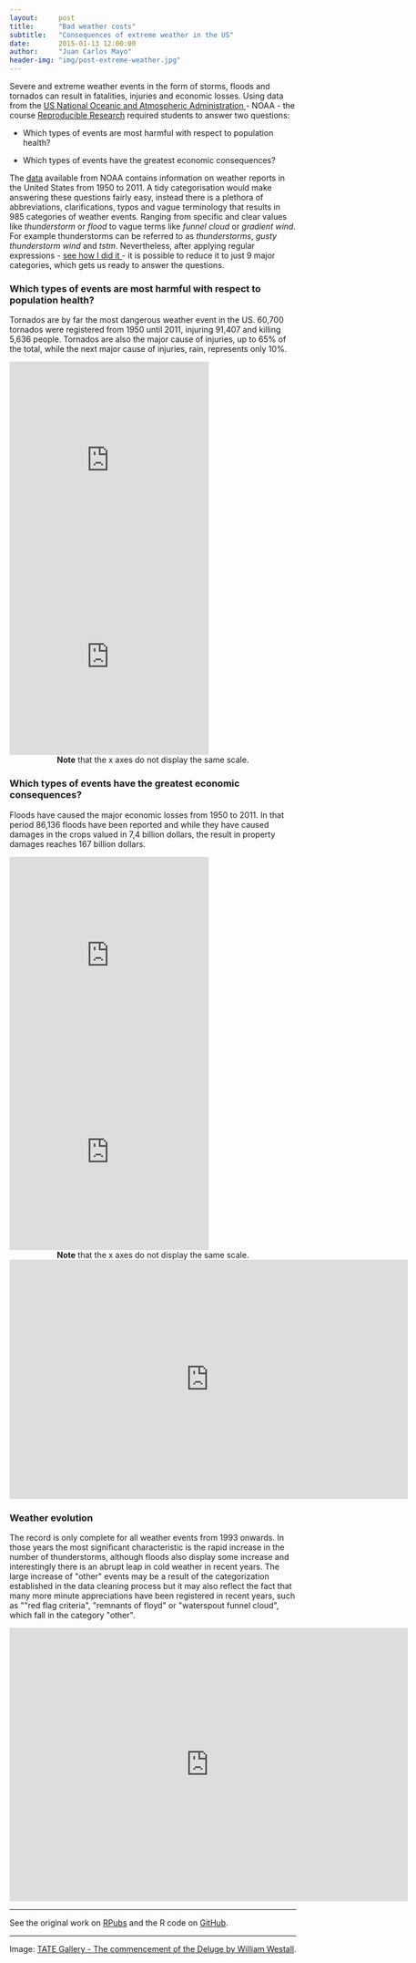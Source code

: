 ```yaml
---
layout:     post
title:      "Bad weather costs"
subtitle:   "Consequences of extreme weather in the US"
date:       2015-01-13 12:00:00
author:     "Juan Carlos Mayo"
header-img: "img/post-extreme-weather.jpg"
---
```


Severe and extreme weather events in the form of storms, floods and tornados can result in fatalities, injuries and economic losses. 
Using data from the <a target="_blank" href="http://www.noaa.gov">US National Oceanic and Atmospheric Administration </a> - NOAA - 
the course <a target="_blank" href="http://www.coursera.org/course/repdata">Reproducible Research</a> required students to
answer two questions:

* Which types of events are most harmful with respect to population health?

* Which types of events have the greatest economic consequences?


The <a target="_blank" href="https://d396qusza40orc.cloudfront.net/repdata%2Fdata%2FStormData.csv.bz2">data</a> available from NOAA contains 
information on weather reports in the United States from 1950 to 2011. A tidy categorisation would make answering these 
questions fairly easy, instead there is a plethora of abbreviations, clarifications, typos and vague terminology that results in 985 
categories of weather events. Ranging from specific and clear values like *thunderstorm* or *flood* to vague terms like *funnel cloud* or 
*gradient wind*. For example thunderstorms can be referred to as *thunderstorms*,  *gusty thunderstorm wind* and *tstm*. 
Nevertheless, after applying regular expressions - <a target="_blank" href="http://rpubs.com/jcarlosmayo/repdata_extreme_weather_us"> 
see how I did it </a>- it is possible to reduce it to just 9 major categories, which gets us ready to answer the questions.

### Which types of events are most harmful with respect to population health?

Tornados are by far the most dangerous weather event in the US. 60,700 tornados were registered from 1950 until 2011, injuring 91,407 and 
killing 5,636 people. Tornados are also the major cause of injuries, up to 65% of the total, while the next major cause of injuries, rain, 
represents only 10%.

<iframe width="350" height="345" frameborder="0" seamless="seamless" scrolling="no" src="https://plot.ly/~jcarlosmayo/47.embed?width=460&height=345"></iframe>
<iframe width="350" height="345" frameborder="0" seamless="seamless" scrolling="no" src="https://plot.ly/~jcarlosmayo/43.embed?width=460&height=345"></iframe>
<div align="center" id="image-credit"><b>Note</b> that the x axes do not display the same scale.</div>


### Which types of events have the greatest economic consequences?

Floods have caused the major economic losses from 1950 to 2011. In that period 86,136 floods have been reported and while they have caused 
damages in the crops valued in 7,4 billion dollars, the result in property damages reaches 167 billion dollars.

<iframe width="350" height="345" frameborder="0" seamless="seamless" scrolling="no" src="https://plot.ly/~jcarlosmayo/53.embed?width=460&height=345"></iframe>
<iframe width="350" height="345" frameborder="0" seamless="seamless" scrolling="no" src="https://plot.ly/~jcarlosmayo/57.embed?width=460&height=345"></iframe>
<div align="center" id="image-credit"><b>Note</b> that the x axes do not display the same scale.</div> 
<iframe width="700" height="420" frameborder="0" seamless="seamless" scrolling="no" src="https://plot.ly/~jcarlosmayo/61.embed?width=560&height=420"></iframe>


### Weather evolution
The record is only complete for all weather events from 1993 onwards. In those years the most significant characteristic is the rapid increase 
in the number of thunderstorms, although floods also display some increase and interestingly there is an abrupt leap in cold weather in 
recent years. The large increase of "other" events may be a result of the categorization established in the data cleaning process 
but it may also reflect the fact that many more minute appreciations have been registered in recent years, such as ""red flag criteria", 
"remnants of floyd" or "waterspout funnel cloud", which fall in the category "other".

<iframe width="700" height="480" frameborder="0" seamless="seamless" scrolling="no" src="https://plot.ly/~jcarlosmayo/84.embed?width=640&height=480"></iframe>

---

See the original work on <a target="_blank" href="http://rpubs.com/jcarlosmayo/repdata_extreme_weather_us">RPubs</a> and the R code on <a target="_blank" href="http://github.com/jcarlosmayo/repdata_pa2_extreme_weather">GitHub</a>.

---

<div id="image-credit">Image: <a href="http://www.tate.org.uk/art/artworks/westall-the-commencement-of-the-deluge-n01877">TATE Gallery - The commencement of the Deluge by William Westall</a>.</div>
